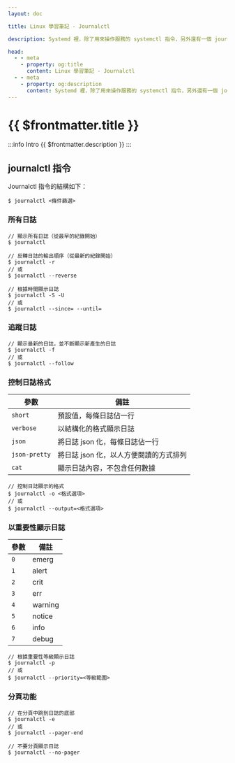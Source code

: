 ```yaml
---
layout: doc

title: Linux 學習筆記 - Journalctl

description: Systemd 裡，除了用來操作服務的 systemctl 指令，另外還有一個 journalctl 指令，能夠用各種方式查看服務執行的日誌。也就是說，這對於除錯也是很有幫助的。

head:
  - - meta
    - property: og:title
      content: Linux 學習筆記 - Journalctl
  - - meta
    - property: og:description
      content: Systemd 裡，除了用來操作服務的 systemctl 指令，另外還有一個 journalctl 指令，能夠用各種方式查看服務執行的日誌。也就是說，這對於除錯也是很有幫助的。
---
```


# {{ $frontmatter.title }}

:::info Intro
{{ $frontmatter.description }}
:::

## journalctl 指令

Journalctl 指令的結構如下：

```bash:line-numbers
$ journalctl <條件篩選>
```

### 所有日誌

```bash:line-numbers
// 顯示所有日誌（從最早的紀錄開始）
$ journalctl

// 反轉日誌的輸出順序（從最新的紀錄開始）
$ journalctl -r
// 或
$ journalctl --reverse

// 根據時間顯示日誌
$ journalctl -S -U
// 或
$ journalctl --since= --until=
```

### 追蹤日誌

```bash:line-numbers
// 顯示最新的日誌，並不斷顯示新產生的日誌
$ journalctl -f
// 或
$ journalctl --follow
```

### 控制日誌格式

| 參數          | 備註                                   |
| ------------- | -------------------------------------- |
| `short`       | 預設值，每條日誌佔一行                 |
| `verbose`     | 以結構化的格式顯示日誌                 |
| `json`        | 將日誌 json 化，每條日誌佔一行         |
| `json-pretty` | 將日誌 json 化，以人方便閱讀的方式排列 |
| `cat`         | 顯示日誌內容，不包含任何數據           |

```bash:line-numbers
// 控制日誌顯示的格式
$ journalctl -o <格式選項>
// 或
$ journalctl --output=<格式選項>
```

### 以重要性顯示日誌

| 參數 | 備註    |
| ---- | ------- |
| `0`  | emerg   |
| `1`  | alert   |
| `2`  | crit    |
| `3`  | err     |
| `4`  | warning |
| `5`  | notice  |
| `6`  | info    |
| `7`  | debug   |

```bash:line-numbers
// 根據重要性等級顯示日誌
$ journalctl -p
// 或
$ journalctl --priority=<等級範圍>
```

### 分頁功能

```bash:line-numbers
// 在分頁中跳到日誌的底部
$ journalctl -e
// 或
$ journalctl --pager-end

// 不要分頁顯示日誌
$ journalctl --no-pager
```
